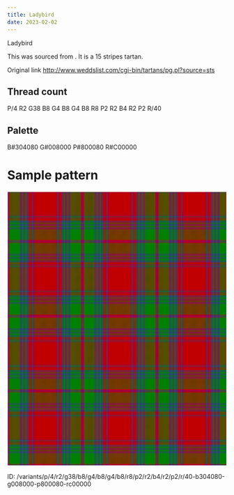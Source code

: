 ```yaml
---
title: Ladybird
date: 2023-02-02
---
```

Ladybird

This was sourced from <no value>.  It is a 15 stripes tartan.

Original link http://www.weddslist.com/cgi-bin/tartans/pg.pl?source=sts

## Thread count
P/4 R2 G38 B8 G4 B8 G4 B8 R8 P2 R2 B4 R2 P2 R/40

## Palette
B#304080 G#008000 P#800080 R#C00000

# Sample pattern

![Tartan detail](tartan.png "P/4 R2 G38 B8 G4 B8 G4 B8 R8 P2 R2 B4 R2 P2 R/40 tartan")

ID: /variants/p/4/r2/g38/b8/g4/b8/g4/b8/r8/p2/r2/b4/r2/p2/r/40-b304080-g008000-p800080-rc00000